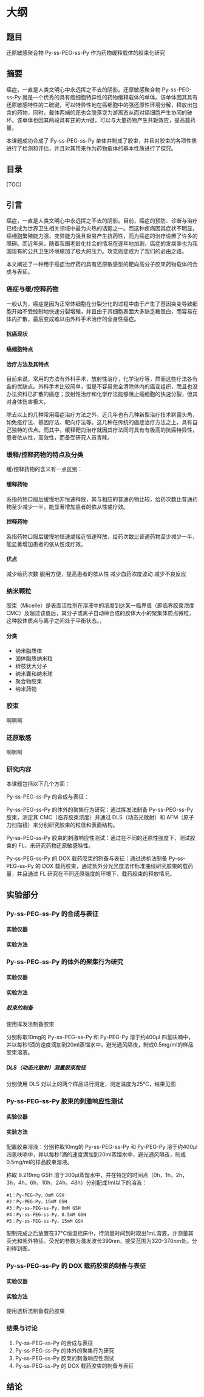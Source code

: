 # 大纲

## 题目

还原敏感聚合物 Py-ss-PEG-ss-Py 作为药物缓释载体的胶束化研究

## 摘要

癌症，一直是人类文明心中永远挥之不去的阴影。还原敏感聚合物 Py-ss-PEG-ss-Py 就是一个优秀的具有癌细胞特异性的药物缓释载体的单体。该单体因其具有还原敏感特性的二硫键，可以特异性地在癌细胞中的强还原性环境分解，释放出包含的药物，同时，载体两端的芘也会脱落变为游离态从而对癌细胞产生协同的破坏。该单体也因其两段具有芘的大π键，可以与大量药物产生共轭效应，提高载药量。

本课题成功合成了 Py-ss-PEG-ss-Py 单体并制成了胶束，并且对胶束的各项性质进行了检测和评估，并且对其用来作为药物载体的基本性质进行了探究。

## 目录

[TOC]

## 引言

癌症，一直是人类文明心中永远挥之不去的阴影。目前，癌症的预防、诊断与治疗已经成为世界卫生相关领域中最为火热的话题之一。而这种疾病因其症状不明显，癌细胞繁殖能力强，变异能力强且极易产生抗药性，而为癌症的治疗设置了许多的障碍。而近年来，随着我国老龄化社会的情况在逐年地加剧，癌症的发病率也为我国现有的公共卫生环境施加了极大的压力。攻克癌症成为了我们的必由之路。

本文阐述了一种用于癌症治疗药的具有还原敏感型的靶向高分子胶束药物载体的合成与表征。

### 癌症与缓/控释药物

一般认为，癌症是因为正常体细胞在分裂分化的过程中由于产生了基因突变导致细胞开始不受控制地快速分裂增殖，并且由于其细胞表面大多缺乏糖蛋白，而容易在体内扩散，最后变成难以由外科手术治疗的全身性癌症。

#### 抗癌现状

#### 癌细胞特点

#### 治疗方法及其特点

目前来说，常用的方法有外科手术，放射性治疗，化学治疗等，然而这些疗法各有各的优缺点。外科手术比较简单，但是不容易完全清除体内的癌变组织，而且也没办法资料已扩散的癌症；放射性治疗和化学疗法能够阻止癌细胞的快速分裂，但其对身体伤害极大。

除去以上的几种常用癌症治疗方法之外，近几年也有几种新型治疗技术崭露头角，如免疫疗法、基因疗法、靶向疗法等。这几种在传统的癌症治疗方法之上，具有自己独特的优点。而其中，缓释靶向治疗就因其疗法同时具有有极高的抗癌特异性，患者依从性，高效性，而备受研究人员青睐。

### 缓释/控释药物的特点及分类

缓/控释药物的含义有一点区别：

#### 缓释药物

系指药物口服后缓慢地非恒速释放，其与相应的普通药物比较，给药次数比普通药物至少减少一半，能显著增加患者的依从性或疗效。

#### 控释药物

系指药物口服后缓慢地恒速或接近恒速释放，给药次数比普通药物至少减少一半，能显著增加患者的依从性或疗效。

#### 优点

减少给药次数
服用方便，提高患者的依从性
减少血药浓度波动
减少不良反应

### 纳米颗粒

胶束（Micelle）是表面活性剂在溶液中的浓度到达某一临界值（即临界胶束浓度CMC）及超过该值后，其分子或离子自动缔合成的胶体大小的聚集体质点微粒，这种胶体质点与离子之间处于平衡状态。，

#### 分类

- 纳米脂质体
- 固体脂质纳米粒
- 树枝状大分子
- 纳米囊和纳米球
- 聚合物胶束
- 纳米药物

### 胶束

啊啊啊

### 还原敏感

啊啊啊

### 研究内容

本课题包括以下几个方面：

Py-ss-PEG-ss-Py 的合成与表征：

Py-ss-PEG-ss-Py 的体外的聚集行为研究：通过挥发法制备 Py-ss-PEG-ss-Py 胶束，测定其 CMC（临界胶束浓度）并通过 DLS（动态光散射）和 AFM（原子力扫描镜）来分别研究胶束的粒径和表面结构。

Py-ss-PEG-ss-Py 胶束的刺激响应性测试：通过在不同的还原性强度下，测试胶束的 FL，来研究药物还原敏感特性。

Py-ss-PEG-ss-Py 的 DOX 载药胶束的制备与表征：通过透析法制备 Py-ss-PEG-ss-Py 的 DOX 载药胶束，通过紫外分光光度法作标准曲线研究胶束的载药量，并且通过 FL 研究在不同还原强度的环境下，载药胶束的释放情况。

## 实验部分

### Py-ss-PEG-ss-Py 的合成与表征

#### 实验仪器

#### 实验方法

### Py-ss-PEG-ss-Py 的体外的聚集行为研究

#### 实验仪器



#### 实验方法

##### 胶束的制备

使用挥发法制备胶束

分别称取10mg的 Py-ss-PEG-ss-Py 和 Py-PEG-Py 溶于约400μl 四氢呋喃中，并以每秒1滴的速度滴加到20ml蒸馏水中，避光通风隔夜，制成0.5mg/ml的样品胶束溶液。

##### DLS（动态光散射）测量胶束粒径

分别使用 DLS 对以上的两个样品进行测定，测定温度为25°C，结果见图

### Py-ss-PEG-ss-Py 胶束的刺激响应性测试

#### 实验仪器

#### 实验方法

配置胶束溶液：分别称取10mg的 Py-ss-PEG-ss-Py 和 Py-PEG-Py 溶于约400μl 四氢呋喃中，并以每秒1滴的速度滴加到20ml蒸馏水中，避光通风隔夜，制成0.5mg/ml的样品胶束溶液。

称取 9.219mg GSH 溶于300μl蒸馏水中，并在特定的时间点（0h，1h，2h，3h，4h，6h，10h，24h，48h）分别配成1ml以下的溶液：

```
#1：Py-PEG-Py，0mM GSH
#2：Py-PEG-Py，15mM GSH
#3：Py-ss-PEG-ss-Py，0mM GSH
#4：Py-ss-PEG-ss-Py，0.5mM GSH
#5：Py-ss-PEG-ss-Py，15mM GSH
```

配制完成之后放置在37°C恒温摇床中，待测量时间到时取出1mL溶液，并测量其荧光和紫外特征。荧光的参数为激发波长390nm，接受范围为320-370nm处。分别得到图。

### Py-ss-PEG-ss-Py 的 DOX 载药胶束的制备与表征

#### 实验仪器

#### 实验方法

使用透析法制备载药胶束



### 结果与讨论

1. Py-ss-PEG-ss-Py 的合成与表征
2. Py-ss-PEG-ss-Py 的体外的聚集行为研究
3. Py-ss-PEG-ss-Py 胶束的刺激响应性测试
4. Py-ss-PEG-ss-Py 的 DOX 载药胶束的制备与表征

## 结论